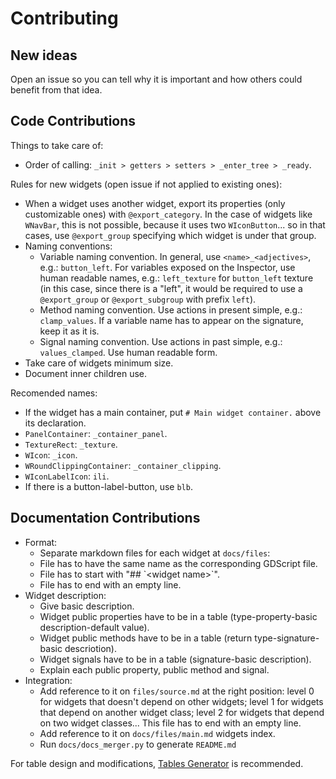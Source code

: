 # Contributing

## New ideas

Open an issue so you can tell why it is important and how others could benefit from that idea.

## Code Contributions

Things to take care of:
- Order of calling: `_init > getters > setters > _enter_tree > _ready`.

Rules for new widgets (open issue if not applied to existing ones):
- When a widget uses another widget, export its properties (only customizable ones) with `@export_category`. In the case of widgets like `WNavBar`, this is not possible, because it uses two `WIconButton`... so in that cases, use `@export_group` specifying which widget is under that group.
- Naming conventions:
  - Variable naming convention. In general, use `<name>_<adjectives>`, e.g.: `button_left`. For variables exposed on the Inspector, use human readable names, e.g.: `left_texture` for `button_left` texture (in this case, since there is a "left", it would be required to use a `@export_group` or `@export_subgroup` with prefix `left`).
  - Method naming convention. Use actions in present simple, e.g.: `clamp_values`. If a variable name has to appear on the signature, keep it as it is.
  - Signal naming convention. Use actions in past simple, e.g.: `values_clamped`. Use human readable form.
- Take care of widgets minimum size.
- Document inner children use.

Recomended names:
- If the widget has a main container, put `# Main widget container.` above its declaration.
- `PanelContainer`: `_container_panel`.
- `TextureRect`: `_texture`.
- `WIcon`: `_icon`.
- `WRoundClippingContainer`: `_container_clipping`.
- `WIconLabelIcon`: `ili`.
- If there is a button-label-button, use `blb`.

## Documentation Contributions

- Format:
  - Separate markdown files for each widget at `docs/files`:
  - File has to have the same name as the corresponding GDScript file.
  - File has to start with "\#\# \`<widget name\>\`".
  - File has to end with an empty line.
- Widget description:
  - Give basic description.
  - Widget public properties have to be in a table (type-property-basic description-default value).
  - Widget public methods have to be in a table (return type-signature-basic descriotion).
  - Widget signals have to be in a table (signature-basic description).
  - Explain each public property, public method and signal.
- Integration:
  - Add reference to it on `files/source.md` at the right position: level 0 for widgets that doesn't depend on other widgets; level 1 for widgets that depend on another widget class; level 2 for widgets that depend on two widget classes... This file has to end with an empty line.
  - Add reference to it on `docs/files/main.md` widgets index.
  - Run `docs/docs_merger.py` to generate `README.md`

For table design and modifications, [Tables Generator](https://www.tablesgenerator.com/markdown_tables) is recommended.